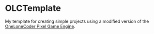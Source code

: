 # OLCTemplate

My template for creating simple projects using a modified version of the [OneLoneCoder Pixel Game Engine](https://github.com/OneLoneCoder/olcPixelGameEngine).
